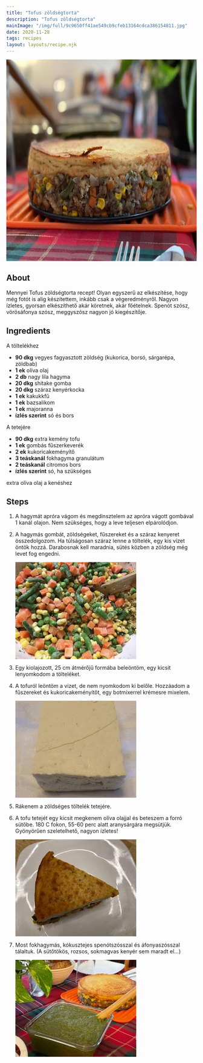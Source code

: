 ```yaml
---
title: "Tofus zöldségtorta"
description: "Tofus zöldségtorta"
mainImage: "/img/full/9c9650ff41ae549cb9cfeb13164cdca386154811.jpg"
date: 2020-11-28
tags: recipes
layout: layouts/recipe.njk
---
```

                        
<p align="center"><a href="https://cookpad.com/hu/receptek/14126391-tofus-zoldsegtorta" rel="Recipe source page"><img width="751" height="532" src="/img/full/9c9650ff41ae549cb9cfeb13164cdca386154811.jpg"/></a></p>

## About
Mennyei Tofus zöldségtorta recept! Olyan egyszerű az elkészítése, hogy még fotót is alig készítettem, inkább csak a végeredményről. Nagyon ízletes, gyorsan elkészíthető akár köretnek, akár főételnek. Spenót szósz, vörösáfonya szósz, meggyszósz nagyon jó kiegészítője.

>  

## Ingredients

A töltelékhez
* **90 dkg** vegyes fagyasztott zöldség (kukorica, borsó, sárgarépa, zöldbab)
* **1 ek** olíva olaj
* **2 db** nagy lila hagyma
* **20 dkg** shitake gomba
* **20 dkg** száraz kenyérkocka
* **1 ek** kakukkfű
* **1 ek** bazsalikom
* **1 ek** majoranna
* **ízlés szerint** só és bors

A tetejére
* **90 dkg** extra kemény tofu
* **1 ek** gombás fűszerkeverék
* **2 ek** kukoricakeményítő
* **3 teáskanál** fokhagyma granulátum
* **2 teáskanál** citromos bors
* **ízlés szerint** só, ha szükséges

extra olíva olaj a kenéshez

## Steps

1. A hagymát apróra vágom és megdinsztelem az apróra vágott gombával 1 kanál olajon. Nem szükséges, hogy a leve teljesen elpárolódjon.
 
    <div style="clear: both"/>

2. A hagymás gombát, zöldségeket, fűszereket és a száraz kenyeret összedolgozom. Ha túlságosan száraz lenne a töltelék, egy kis vizet öntök hozzá. Darabosnak kell maradnia, sütés közben a zöldség még levet fog engedni.
 
    <p><img width="320" height="256" align="left" src="/img/full/2daa759ba0bf51fefa45cb0c15c17a003d0ac080.jpg"/></p><div style="clear: both"/>

3. Egy kiolajozott, 25 cm átmérőjű formába beleöntöm, egy kicsit lenyomkodom a tölteléket.
 
    <div style="clear: both"/>

4. A tofuról leöntöm a vizet, de nem nyomkodom ki belőle. Hozzáadom a fűszereket és kukoricakeményítőt, egy botmixerrel krémesre mixelem.
 
    <p><img width="320" height="256" align="left" src="/img/full/c5cf6457926a2e22680162acc94c9da2bcf4f9eb.jpg"/></p><div style="clear: both"/>

5. Rákenem a zöldséges töltelék tetejére.
 
    <div style="clear: both"/>

6. A tofu tetejét egy kicsit megkenem olíva olajjal és beteszem a forró sütőbe. 180 C fokon, 55-60 perc alatt aranysárgára megsütjük. Gyönyörűen szeletelhető, nagyon ízletes!
 
    <p><img width="320" height="256" align="left" src="/img/full/328d664abd59cb19905a4b1675a2af0eda872819.jpg"/></p><div style="clear: both"/>

7. Most fokhagymás, kókusztejes spenótszósszal és áfonyaszósszal tálaltuk. (A sütőtökös, rozsos, sokmagvas kenyér sem maradt el...)
 
    <p><img width="320" height="256" align="left" src="/img/full/aaa9033a3664cebd1b23db06843745ab774b962d.jpg"/></p><div style="clear: both"/>

